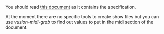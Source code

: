 You should read [this document](http://code.google.com/p/vusion/w/edit/Vusion_Show_XML_Document_Specification) as it contains the specification.

At the moment there are no specific tools to create show files but you can use _vusion-midi-grab_ to find out values to put in the midi section of the document.
